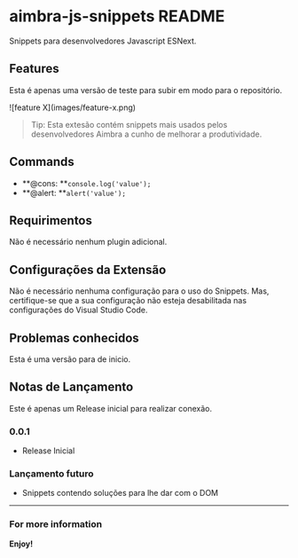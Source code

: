 # aimbra-js-snippets README

Snippets para desenvolvedores Javascript ESNext.

## Features

Esta é apenas uma versão de teste para subir em modo para o repositório.

\!\[feature X\]\(images/feature-x.png\)

> Tip: Esta extesão contém snippets mais usados pelos desenvolvedores Aimbra a cunho de melhorar a produtividade.

## Commands

- **@cons: **`console.log('value');`
- **@alert: **`alert('value');`

## Requirimentos

Não é necessário nenhum plugin adicional.

## Configurações da Extensão

Não é necessário nenhuma configuração para o uso do Snippets. Mas, certifique-se que a sua configuração não esteja desabilitada nas configurações do Visual Studio Code.


## Problemas conhecidos

Esta é uma versão para de inicio.

## Notas de Lançamento

Este é apenas um Release inicial para realizar conexão.

### 0.0.1

- Release Inicial


### Lançamento futuro
- Snippets contendo soluções para lhe dar com o DOM

-----------------------------------------------------------------------------------------------------------

### For more information

**Enjoy!**
